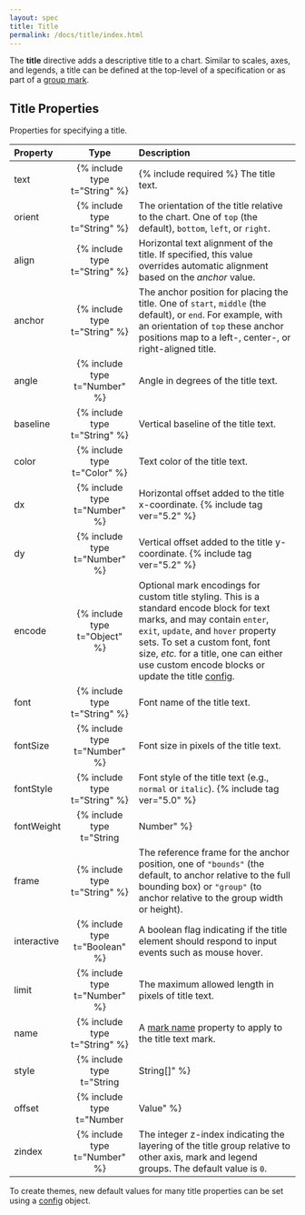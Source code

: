 ```yaml
---
layout: spec
title: Title
permalink: /docs/title/index.html
---
```


The **title** directive adds a descriptive title to a chart. Similar to scales, axes, and legends, a title can be defined at the top-level of a specification or as part of a [group mark](../marks/group).

## Title Properties

Properties for specifying a title.

| Property      | Type                           | Description    |
| :------------ | :----------------------------: | :------------- |
| text          | {% include type t="String" %}  | {% include required %} The title text.|
| orient        | {% include type t="String" %}  | The orientation of the title relative to the chart. One of `top` (the default), `bottom`, `left`, or `right`.|
| align         | {% include type t="String" %}  | Horizontal text alignment of the title. If specified, this value overrides automatic alignment based on the _anchor_ value. |
| anchor        | {% include type t="String" %}  | The anchor position for placing the title. One of `start`, `middle` (the default), or `end`. For example, with an orientation of `top` these anchor positions map to a left-, center-, or right-aligned title.|
| angle         | {% include type t="Number" %}  | Angle in degrees of the title text. |
| baseline      | {% include type t="String" %}  | Vertical baseline of the title text. |
| color         | {% include type t="Color" %}   | Text color of the title text. |
| dx            | {% include type t="Number" %}  | Horizontal offset added to the title x-coordinate. {% include tag ver="5.2" %} |
| dy            | {% include type t="Number" %}  | Vertical offset added to the title y-coordinate. {% include tag ver="5.2" %} |
| encode        | {% include type t="Object" %}  | Optional mark encodings for custom title styling. This is a standard encode block for text marks, and may contain `enter`, `exit`, `update`, and `hover` property sets. To set a custom font, font size, _etc._ for a title, one can either use custom encode blocks or update the title [config](../config).|
| font          | {% include type t="String" %}  | Font name of the title text. |
| fontSize      | {% include type t="Number" %}  | Font size in pixels of the title text. |
| fontStyle     | {% include type t="String" %}  | Font style of the title text (e.g., `normal` or `italic`). {% include tag ver="5.0" %} |
| fontWeight    | {% include type t="String|Number" %}  | Font weight of the title text. |
| frame         | {% include type t="String" %}  | The reference frame for the anchor position, one of `"bounds"` (the default, to anchor relative to the full bounding box) or `"group"` (to anchor relative to the group width or height). |
| interactive   | {% include type t="Boolean" %} | A boolean flag indicating if the title element should respond to input events such as mouse hover.|
| limit         | {% include type t="Number" %}   | The maximum allowed length in pixels of title text. |
| name          | {% include type t="String" %}  | A [mark name](../marks) property to apply to the title text mark.|
| style         | {% include type t="String|String[]" %}  | A [mark style](../marks) property to apply to the title text mark. If not specified, a default style of `"group-title"` is applied.|
| offset        | {% include type t="Number|Value" %} | The orthogonal offset in pixels by which to displace the title from its position along the edge of the chart.|
| zindex        | {% include type t="Number" %}  | The integer z-index indicating the layering of the title group relative to other axis, mark and legend groups. The default value is `0`.|

To create themes, new default values for many title properties can be set using a [config](../config) object.
